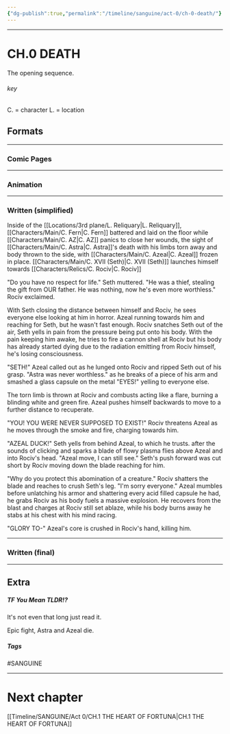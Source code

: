 ```yaml
---
{"dg-publish":true,"permalink":"/timeline/sanguine/act-0/ch-0-death/"}
---
```



___
# CH.0 DEATH

The opening sequence.
###### key
C. = character
L. = location


## Formats
---
### Comic Pages



---
### Animation




---
### Written (simplified)

Inside of the [[Locations/3rd plane/L. Reliquary\|L. Reliquary]],
[[Characters/Main/C. Fern\|C. Fern]] battered and laid on the floor while [[Characters/Main/C. AZ\|C. AZ]] panics to close her wounds, the sight of [[Characters/Main/C. Astra\|C. Astra]]'s death with his limbs torn away and body thrown to the side, with [[Characters/Main/C. Azeal\|C. Azeal]] frozen in place. [[Characters/Main/C. XVII (Seth)\|C. XVII (Seth)]] launches himself towards [[Characters/Relics/C. Rociv\|C. Rociv]]

"Do you have no respect for life." Seth muttered.
"He was a thief, stealing the gift from OUR father. He was nothing, now he's even more worthless." Rociv exclaimed.

With Seth closing the distance between himself and Rociv, he sees everyone else looking at him in horror. Azeal running towards him and reaching for Seth, but he wasn't fast enough. Rociv snatches Seth out of the air, Seth yells in pain from the pressure being put onto his body. With the pain keeping him awake, he tries to fire a cannon shell at Rociv but his body has already started dying due to the radiation emitting from Rociv himself, he's losing consciousness.

"SETH!" Azeal called out as he lunged onto Rociv and ripped Seth out of his grasp. "Astra was never worthless." as he breaks of a piece of his arm  and smashed a glass capsule on the metal "EYES!" yelling to everyone else.

The torn limb is thrown at Rociv and combusts acting like a flare, burning a blinding white and green fire. Azeal pushes himself backwards to move to a further distance to recuperate.

"YOU! YOU WERE NEVER SUPPOSED TO EXIST!" Rociv threatens Azeal as he moves through the smoke and fire, charging towards him. 

"AZEAL DUCK!" Seth yells from behind Azeal, to which he trusts. after the sounds of clicking and sparks a blade of flowy plasma flies above Azeal and into Rociv's head. "Azeal move, I can still see." Seth's push forward was cut short by Rociv moving down the blade reaching for him.

"Why do you protect this abomination of a creature." Rociv shatters the blade and reaches to crush Seth's leg. "I'm sorry everyone." Azeal mumbles before unlatching his armor and shattering every acid filled capsule he had, he grabs Rociv as his body fuels a massive explosion. He recovers from the blast and charges at Rociv still set ablaze, while his body burns away he stabs at his chest with his mind racing.

"GLORY TO-" Azeal's core is crushed in Rociv's hand, killing him.

---
### Written (final)




___
## Extra

##### TF You Mean TLDR!?
It's not even that long just read it.

Epic fight, Astra and Azeal die.

##### Tags
#SANGUINE 

---
# Next chapter 
[[Timeline/SANGUINE/Act 0/CH.1 THE HEART OF FORTUNA\|CH.1 THE HEART OF FORTUNA]]